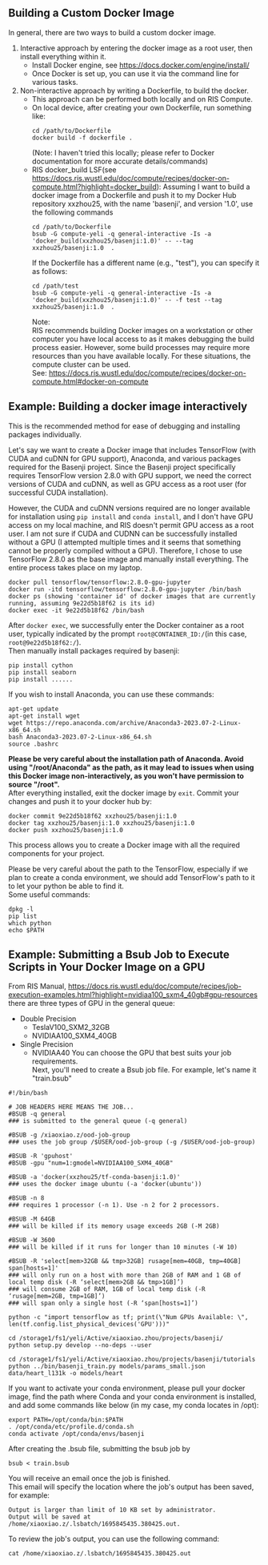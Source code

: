 ## Building a Custom Docker Image
In general, there are two ways to build a custom docker image.
1. Interactive approach
   by entering the docker image as a root user, then install everything within it. 
   - Install Docker engine, see https://docs.docker.com/engine/install/
   - Once Docker is set up, you can use it via the command line for various tasks.
2. Non-interactive approach
   by writing a Dockerfile, to build the docker.
   - This approach can be performed both locally and on RIS Compute.
   - On local device, after creating your own Dockerfile, run something like:
     ```
     cd /path/to/Dockerfile  
     docker build -f dockerfile .
     ```
     (Note: I haven't tried this locally; please refer to Docker documentation for more accurate details/commands)
   - RIS docker_build LSF(see https://docs.ris.wustl.edu/doc/compute/recipes/docker-on-compute.html?highlight=docker_build):
     Assuming I want to build a docker image from a Dockerfile and push it to my Docker Hub repository xxzhou25, with the name 'basenji', and version '1.0', use the following commands
     ```
     cd /path/to/Dockerfile 
     bsub -G compute-yeli -q general-interactive -Is -a 'docker_build(xxzhou25/basenji:1.0)' -- --tag xxzhou25/basenji:1.0  .
     ```
     If the Dockerfile has a different name (e.g., "test"), you can specify it as follows:
     ```
     cd /path/test 
     bsub -G compute-yeli -q general-interactive -Is -a 'docker_build(xxzhou25/basenji:1.0)' -- -f test --tag xxzhou25/basenji:1.0  .
     ```
     Note:  
     RIS recommends building Docker images on a workstation or other computer you have local access to as it makes debugging the build process easier. However, some build processes may require more resources than you have available locally. For these situations, the compute cluster can be used.  
     See: https://docs.ris.wustl.edu/doc/compute/recipes/docker-on-compute.html#docker-on-compute
## Example: Building a docker image interactively
This is the recommended method for ease of debugging and installing packages individually.  
  
Let's say we want to create a Docker image that includes TensorFlow (with CUDA and cuDNN for GPU support), Anaconda, and various packages required for the Basenji project. Since the Basenji project specifically requires TensorFlow version 2.8.0 with GPU support, we need the correct versions of CUDA and cuDNN, as well as GPU access as a root user (for successful CUDA installation).  
  
However, the CUDA and cuDNN versions required are no longer available for installation using ```pip install``` and ```conda install```, and I don't have GPU access on my local machine, and RIS doesn't permit GPU access as a root user. I am not sure if CUDA and CUDNN can be successfully installed without a GPU (I attempted multiple times and it seems that something cannot be properly compiled without a GPU). Therefore, I chose to use TensorFlow 2.8.0 as the base image and manually install everything. The entire process takes place on my laptop.
```
docker pull tensorflow/tensorflow:2.8.0-gpu-jupyter
docker run -itd tensorflow/tensorflow:2.8.0-gpu-jupyter /bin/bash
docker ps (showing 'container id' of docker images that are currently running, assuming 9e22d5b18f62 is its id)
docker exec -it 9e22d5b18f62 /bin/bash
```
After ```docker exec```, we successfully enter the Docker container as a root user, typically indicated by the prompt ```root@CONTAINER_ID:/```(in this case, ```root@9e22d5b18f62:/```).  
Then manually install packages required by basenji: 
```
pip install cython
pip install seaborn
pip install ......
```
If you wish to install Anaconda, you can use these commands:
```
apt-get update 
apt-get install wget
wget https://repo.anaconda.com/archive/Anaconda3-2023.07-2-Linux-x86_64.sh
bash Anaconda3-2023.07-2-Linux-x86_64.sh
source .bashrc
```
**Please be very careful about the installation path of Anaconda. Avoid using "/root/Anaconda" as the path, as it may lead to issues when using this Docker image non-interactively, as you won't have permission to source "/root".**  
After everything installed, exit the docker image by ```exit```. Commit your changes and push it to your docker hub by: 
```
docker commit 9e22d5b18f62 xxzhou25/basenji:1.0
docker tag xxzhou25/basenji:1.0 xxzhou25/basenji:1.0
docker push xxzhou25/basenji:1.0
```
This process allows you to create a Docker image with all the required components for your project.  

Please be very careful about the path to the TensorFlow, especially if we plan to create a conda environment, we should add TensorFlow's path to it to let your python be able to find it.  
Some useful commands: 
```
dpkg -l
pip list
which python
echo $PATH
```
## Example: Submitting a Bsub Job to Execute Scripts in Your Docker Image on a GPU
From RIS Manual, https://docs.ris.wustl.edu/doc/compute/recipes/job-execution-examples.html?highlight=nvidiaa100_sxm4_40gb#gpu-resources
there are three types of GPU in the general queue:
- Double Precision
  - TeslaV100_SXM2_32GB
  - NVIDIAA100_SXM4_40GB
- Single Precision
   - NVIDIAA40
You can choose the GPU that best suits your job requirements.  
Next, you'll need to create a Bsub job file. For example, let's name it "train.bsub"
```
#!/bin/bash

# JOB HEADERS HERE MEANS THE JOB...
#BSUB -q general
### is submitted to the general queue (-q general)

#BSUB -g /xiaoxiao.z/ood-job-group
### uses the job group /$USER/ood-job-group (-g /$USER/ood-job-group)

#BSUB -R 'gpuhost' 
#BSUB -gpu "num=1:gmodel=NVIDIAA100_SXM4_40GB"

#BSUB -a 'docker(xxzhou25/tf-conda-basenji:1.0)' 
### uses the docker image ubuntu (-a 'docker(ubuntu'))

#BSUB -n 8
### requires 1 processor (-n 1). Use -n 2 for 2 processors.

#BSUB -M 64GB
### will be killed if its memory usage exceeds 2GB (-M 2GB)

#BSUB -W 3600
### will be killed if it runs for longer than 10 minutes (-W 10)

#BSUB -R 'select[mem>32GB && tmp>32GB] rusage[mem=40GB, tmp=40GB] span[hosts=1]'
### will only run on a host with more than 2GB of RAM and 1 GB of local temp disk (-R ‘select[mem>2GB && tmp>1GB]’)
### will consume 2GB of RAM, 1GB of local temp disk (-R ‘rusage[mem=2GB, tmp=1GB]’)
### will span only a single host (-R ‘span[hosts=1]’)

python -c "import tensorflow as tf; print(\"Num GPUs Available: \", len(tf.config.list_physical_devices('GPU')))"

cd /storage1/fs1/yeli/Active/xiaoxiao.zhou/projects/basenji/
python setup.py develop --no-deps --user

cd /storage1/fs1/yeli/Active/xiaoxiao.zhou/projects/basenji/tutorials
python ../bin/basenji_train.py models/params_small.json data/heart_l131k -o models/heart
```
If you want to activate your conda environment, please pull your docker image, find the path where Conda and your conda environment is installed, and add some commands like below (in my case, my conda locates in /opt):
```
export PATH=/opt/conda/bin:$PATH
. /opt/conda/etc/profile.d/conda.sh
conda activate /opt/conda/envs/basenji
```
After creating the .bsub file, submitting the bsub job by
```
bsub < train.bsub
```
You will receive an email once the job is finished.  
This email will specify the location where the job's output has been saved, for example:
```
Output is larger than limit of 10 KB set by administrator.
Output will be saved at /home/xiaoxiao.z/.lsbatch/1695845435.380425.out.
```
To review the job's output, you can use the following command:
```
cat /home/xiaoxiao.z/.lsbatch/1695845435.380425.out
```
